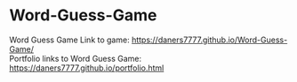 # Word-Guess-Game
Word Guess Game
Link to game: https://daners7777.github.io/Word-Guess-Game/
<br>
Portfolio links to Word Guess Game: https://daners7777.github.io/portfolio.html
